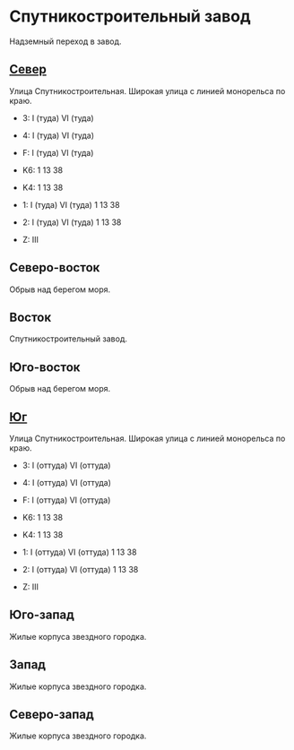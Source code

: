 # Спутникостроительный завод

Надземный переход в завод.

## [Север](./590015.md)

Улица Спутникостроительная.
Широкая улица с линией монорельса по краю.

* 3:    I (туда)    VI (туда)
* 4:    I (туда)    VI (туда)
* F:    I (туда)    VI (туда)

* K6:   1   13  38
* K4:   1   13  38
* 1:    I (туда)    VI (туда)
        1   13  38
* 2:    I (туда)    VI (туда)
        1   13  38

* Z:    III

## Северо-восток

Обрыв над берегом моря.

## Восток

Спутникостроительный завод.

## Юго-восток

Обрыв над берегом моря.

## [Юг](./590020.md)

Улица Спутникостроительная.
Широкая улица с линией монорельса по краю.

* 3:    I (оттуда)  VI (оттуда)
* 4:    I (оттуда)  VI (оттуда)
* F:    I (оттуда)  VI (оттуда)

* K6:   1   13  38
* K4:   1   13  38
* 1:    I (оттуда)  VI (оттуда)
        1   13  38
* 2:    I (оттуда)  VI (оттуда)
        1   13  38

* Z:    III

## Юго-запад

Жилые корпуса звездного городка.

## Запад

Жилые корпуса звездного городка.

## Северо-запад

Жилые корпуса звездного городка.
